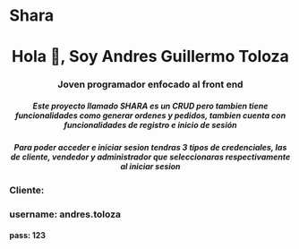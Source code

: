 # Shara
<h1 align="center">Hola 👋, Soy Andres Guillermo Toloza</h1>
<h3 align="center">Joven programador enfocado al front end </h3>
<h5 align="center">Este proyecto llamado SHARA es un CRUD pero tambien tiene funcionalidades como generar ordenes y pedidos, tambien cuenta con funcionalidades de registro e inicio de sesión </h5>
<h5 align="center">Para poder acceder e iniciar sesion tendras 3 tipos de credenciales, las de cliente, vendedor y administrador que seleccionaras respectivamente al iniciar sesion </h5>
<h3 >Cliente: <h3 >username: andres.toloza </h3> <h4 >pass: 123 </h3>  </h4>
